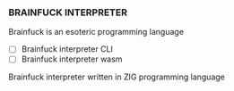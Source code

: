 ### BRAINFUCK INTERPRETER

Brainfuck is an esoteric programming language

- [ ] Brainfuck interpreter CLI
- [ ] Brainfuck interpreter wasm

Brainfuck interpreter written in ZIG programming language